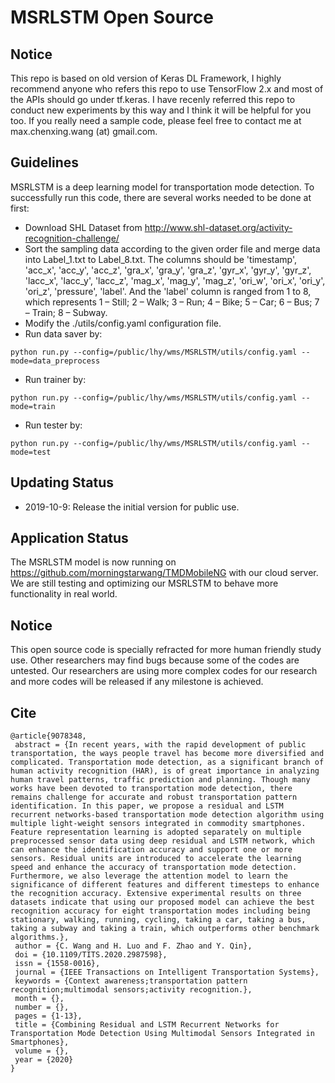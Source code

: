 # MSRLSTM Open Source

## Notice

This repo is based on old version of Keras DL Framework, I highly recommend anyone who refers this repo to use TensorFlow 2.x and most of the APIs should go under tf.keras. I have recenly referred this repo to conduct new experiments by this way and I think it will be helpful for you too. If you really need a sample code, please feel free to contact me at max.chenxing.wang (at) gmail.com.

## Guidelines

MSRLSTM is a deep learning model for transportation mode detection. To successfully run this code, there are several works needed to be done at first:
- Download SHL Dataset from http://www.shl-dataset.org/activity-recognition-challenge/
- Sort the sampling data according to the given order file and merge data into Label_1.txt to Label_8.txt. The columns should be 'timestamp',
                    'acc_x', 'acc_y', 'acc_z',
                    'gra_x', 'gra_y', 'gra_z',
                    'gyr_x', 'gyr_y', 'gyr_z',
                    'lacc_x', 'lacc_y', 'lacc_z',
                    'mag_x', 'mag_y', 'mag_z',
                    'ori_w', 'ori_x', 'ori_y', 'ori_z',
                    'pressure', 'label'. And the 'label' column is ranged from 1 to 8, which represents 1 – Still; 2 – Walk; 3 – Run; 4 – Bike; 5 – Car; 6 – Bus; 7 – Train; 8 – Subway.
- Modify the ./utils/config.yaml configuration file.
- Run data saver by:
```shell script
python run.py --config=/public/lhy/wms/MSRLSTM/utils/config.yaml --mode=data_preprocess
```
- Run trainer by:
```shell script
python run.py --config=/public/lhy/wms/MSRLSTM/utils/config.yaml --mode=train
```
- Run tester by:
```shell script
python run.py --config=/public/lhy/wms/MSRLSTM/utils/config.yaml --mode=test
```
## Updating Status

- 2019-10-9: Release the initial version for public use.

## Application Status

The MSRLSTM model is now running on https://github.com/morningstarwang/TMDMobileNG with our cloud server. We are still testing and optimizing our MSRLSTM to behave more functionality in real world.

## Notice

This open source code is specially refracted for more human friendly study use. Other researchers may find bugs because some of the codes are untested. Our researchers are using more complex codes for our research and more codes will be released if any milestone is achieved.  

## Cite

```
@article{9078348,
 abstract = {In recent years, with the rapid development of public transportation, the ways people travel has become more diversified and complicated. Transportation mode detection, as a significant branch of human activity recognition (HAR), is of great importance in analyzing human travel patterns, traffic prediction and planning. Though many works have been devoted to transportation mode detection, there remains challenge for accurate and robust transportation pattern identification. In this paper, we propose a residual and LSTM recurrent networks-based transportation mode detection algorithm using multiple light-weight sensors integrated in commodity smartphones. Feature representation learning is adopted separately on multiple preprocessed sensor data using deep residual and LSTM network, which can enhance the identification accuracy and support one or more sensors. Residual units are introduced to accelerate the learning speed and enhance the accuracy of transportation mode detection. Furthermore, we also leverage the attention model to learn the significance of different features and different timesteps to enhance the recognition accuracy. Extensive experimental results on three datasets indicate that using our proposed model can achieve the best recognition accuracy for eight transportation modes including being stationary, walking, running, cycling, taking a car, taking a bus, taking a subway and taking a train, which outperforms other benchmark algorithms.},
 author = {C. Wang and H. Luo and F. Zhao and Y. Qin},
 doi = {10.1109/TITS.2020.2987598},
 issn = {1558-0016},
 journal = {IEEE Transactions on Intelligent Transportation Systems},
 keywords = {Context awareness;transportation pattern recognition;multimodal sensors;activity recognition.},
 month = {},
 number = {},
 pages = {1-13},
 title = {Combining Residual and LSTM Recurrent Networks for Transportation Mode Detection Using Multimodal Sensors Integrated in Smartphones},
 volume = {},
 year = {2020}
}

``` 
